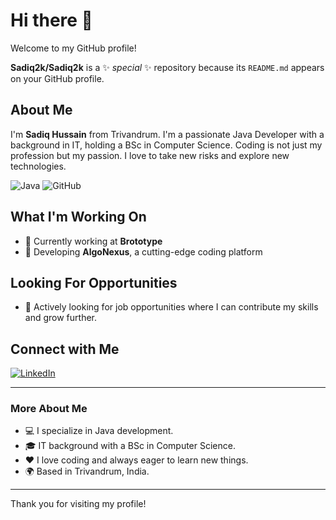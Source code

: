 # Hi there 👋

Welcome to my GitHub profile!

**Sadiq2k/Sadiq2k** is a ✨ _special_ ✨ repository because its `README.md` appears on your GitHub profile.

## About Me

I'm **Sadiq Hussain** from Trivandrum. I'm a passionate Java Developer with a background in IT, holding a BSc in Computer Science. Coding is not just my profession but my passion. I love to take new risks and explore new technologies.

![Java](https://img.shields.io/badge/Java-ED8B00?style=for-the-badge&logo=java&logoColor=white)
![GitHub](https://img.shields.io/badge/GitHub-100000?style=for-the-badge&logo=github&logoColor=white)

## What I'm Working On

- 🔭 Currently working at **Brototype**
- 🌱 Developing **AlgoNexus**, a cutting-edge coding platform

## Looking For Opportunities

- 🤔 Actively looking for job opportunities where I can contribute my skills and grow further.

## Connect with Me

[![LinkedIn](https://img.shields.io/badge/LinkedIn-0A66C2?style=for-the-badge&logo=linkedin&logoColor=white)](https://www.linkedin.com/in/sadiq-hussain-88376627a/)

---

### More About Me

- 💻 I specialize in Java development.
- 🎓 IT background with a BSc in Computer Science.
- ❤️ I love coding and always eager to learn new things.
- 🌍 Based in Trivandrum, India.

---

Thank you for visiting my profile!
